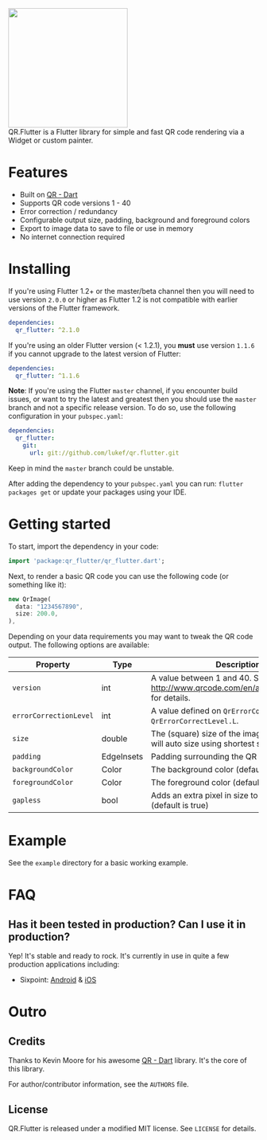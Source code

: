 <img src="https://storage.googleapis.com/product-logos/logo_qr_flutter.png" align="center" width="240">
<br/>
QR.Flutter is a Flutter library for simple and fast QR code rendering via a Widget or custom painter.

# Features
- Built on [QR - Dart](https://github.com/kevmoo/qr.dart)
- Supports QR code versions 1 - 40
- Error correction / redundancy
- Configurable output size, padding, background and foreground colors
- Export to image data to save to file or use in memory
- No internet connection required

# Installing

If you're using Flutter 1.2+ or the master/beta channel then you will need to use version `2.0.0` or higher as Flutter 1.2 is not compatible with earlier versions of the Flutter framework.

```yaml
dependencies:
  qr_flutter: ^2.1.0
```

If you're using an older Flutter version (< 1.2.1), you **must** use version `1.1.6` if you cannot upgrade to the latest version of Flutter:

```yaml
dependencies:
  qr_flutter: ^1.1.6
```

**Note**: If you're using the Flutter `master` channel, if you encounter build issues, or want to try the latest and greatest then you should use the `master` branch and not a specific release version. To do so, use the following configuration in your `pubspec.yaml`:
 
```yaml
dependencies:
  qr_flutter:
    git:
      url: git://github.com/lukef/qr.flutter.git
```

Keep in mind the `master` branch could be unstable.

After adding the dependency to your `pubspec.yaml` you can run: `flutter packages get` or update your packages using
your IDE.

# Getting started
To start, import the dependency in your code:

```dart
import 'package:qr_flutter/qr_flutter.dart';
```

Next, to render a basic QR code you can use the following code (or something like it):

```dart
new QrImage(
  data: "1234567890",
  size: 200.0,
),
```

Depending on your data requirements you may want to tweak the QR code output. The following options are available:

| Property | Type | Description |
|----|----|----|
| `version` | int | A value between 1 and 40. See http://www.qrcode.com/en/about/version.html for details. |
| `errorCorrectionLevel` | int | A value defined on `QrErrorCorrectLevel`. e.g.: `QrErrorCorrectLevel.L`. |
| `size` | double | The (square) size of the image. If not given, will auto size using shortest size constraint. |
| `padding` | EdgeInsets | Padding surrounding the QR code data |
| `backgroundColor` | Color | The background color (default is none) |
| `foregroundColor` | Color | The foreground color (default is black) |
| `gapless` | bool | Adds an extra pixel in size to prevent gaps (default is true) |

# Example
See the `example` directory for a basic working example.

# FAQ
## Has it been tested in production? Can I use it in production?

Yep! It's stable and ready to rock. It's currently in use in quite a few production applications including:
- Sixpoint: [Android](https://play.google.com/store/apps/details?id=com.sixpoint.sixpoint&hl=en_US) & [iOS](https://itunes.apple.com/us/app/sixpoint/id663008674?mt=8) 

# Outro
## Credits
Thanks to Kevin Moore for his awesome [QR - Dart](https://github.com/kevmoo/qr.dart) library. It's the core of this library.

For author/contributor information, see the `AUTHORS` file.

## License

QR.Flutter is released under a modified MIT license. See `LICENSE` for details.

